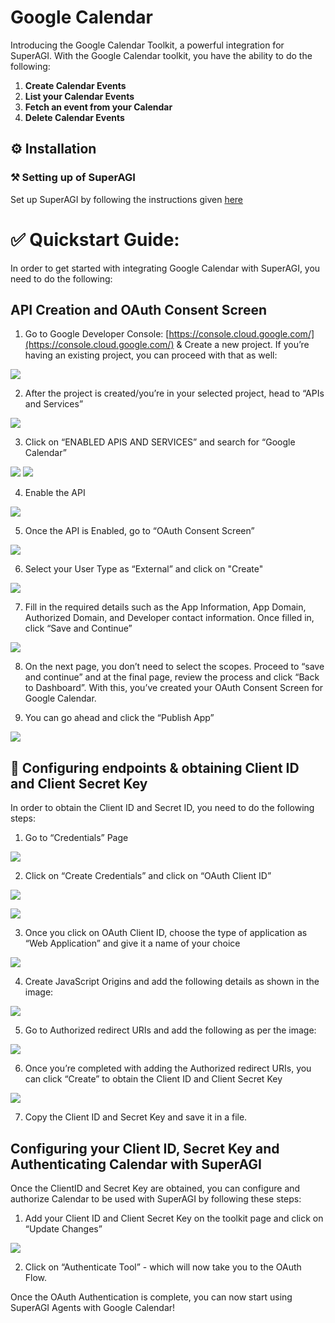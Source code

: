 # Google Calendar

Introducing the Google Calendar Toolkit, a powerful integration for SuperAGI. With the Google Calendar toolkit, you have the ability to do the following:

1. **Create Calendar Events**
2. **List your Calendar Events**
3. **Fetch an event from your Calendar**
4. **Delete Calendar Events**

## ⚙️ Installation

### ⚒️ Setting up of SuperAGI

Set up SuperAGI by following the instructions given [here](https://github.com/TransformerOptimus/SuperAGI/blob/main/README.MD)

# ✅ Quickstart Guide:

In order to get started with integrating Google Calendar with SuperAGI, you need to do the following:

## API Creation and OAuth Consent Screen

1. Go to Google Developer Console:
[https://console.cloud.google.com/](https://console.cloud.google.com/) & Create a new project. If you’re having an existing project, you can proceed with that as well:

![](https://github.com/Phoenix2809/SuperAGI/assets/133874957/c486b2db-6cc5-46a9-8c74-59138a9ea95b)

2. After the project is created/you’re in your selected project, head to “APIs and Services”

![](https://github.com/Phoenix2809/SuperAGI/assets/92881074/968160d6-d5bb-4e1e-9141-d993c9b5bd7c)



3. Click on “ENABLED APIS AND SERVICES” and search for “Google Calendar”

![](https://github.com/Phoenix2809/SuperAGI/assets/92881074/16aa1139-9f38-4938-a094-9a9ce95e721a)
![](https://github.com/Phoenix2809/SuperAGI/assets/92881074/bb564362-a105-4ef0-ab1c-827822550621)

4. Enable the API
   
![](https://github.com/Phoenix2809/SuperAGI/assets/92881074/4877001f-0ce6-4f6a-9b92-873739c0b9df)

5. Once the API is Enabled, go to “OAuth Consent Screen” 

![](https://github.com/Phoenix2809/SuperAGI/assets/92881074/7195b562-9805-44e8-9e9d-2cea216b1447)

6. Select your User Type as “External” and click on "Create"

![](https://github.com/Phoenix2809/SuperAGI/assets/92881074/43eb7e77-5292-4564-874b-0dea2b183c21)

7. Fill in the required details such as the App Information, App Domain, Authorized Domain, and Developer contact information. Once filled in, click “Save and Continue” 

![](https://github.com/Phoenix2809/SuperAGI/assets/92881074/6ce9238e-d951-4fb0-bcc9-3bf054c26b95)

8. On the next page, you don’t need to select the scopes. Proceed to “save and continue” and at the final page, review the process and click “Back to Dashboard”.  With this, you’ve created your OAuth Consent Screen for Google Calendar.
   
9. You can go ahead and click the “Publish App” 

![](https://github.com/Phoenix2809/SuperAGI/assets/92881074/9e540069-387e-407f-a4e2-bcd0ca0070aa)

## 🔧 Configuring endpoints & obtaining Client ID and Client Secret Key

In order to obtain the Client ID and Secret ID, you need to do the following steps: 

1. Go to “Credentials” Page

![](https://github.com/Phoenix2809/SuperAGI/assets/92881074/f55aef35-df11-4f35-896a-bb9a0165a537)

2. Click on “Create Credentials” and click on “OAuth Client ID”

![](https://github.com/Phoenix2809/SuperAGI/assets/92881074/cf2959a4-ae79-418d-ba95-09bb7cbb1b49)

![](https://github.com/Phoenix2809/SuperAGI/assets/133874957/84baecb6-c68c-4e10-8efb-430a2965db44)

3. Once you click on OAuth Client ID, choose the type of application as “Web Application” and give it a name of your choice

![](https://github.com/Phoenix2809/SuperAGI/assets/133874957/5f1d83bd-f28a-4969-8e75-59582cf42a5b)

4. Create JavaScript Origins and add the following details as shown in the image: 

![](https://github.com/Phoenix2809/SuperAGI/assets/92881074/439b4398-bb20-4dc0-b622-bb36517ecb9b)


5. Go to Authorized redirect URIs and add the following as per the image: 

![](https://github.com/Phoenix2809/SuperAGI/assets/92881074/f274c547-cb71-4377-807b-633fe708bea4)

6. Once you’re completed with adding the Authorized redirect URIs, you can click “Create” to obtain the Client ID and Client Secret Key

![](https://github.com/Phoenix2809/SuperAGI/assets/92881074/17ef51d9-2e6c-4f4a-a50e-2536f6847225)

7. Copy the Client ID and Secret Key and save it in a file. 

## Configuring your Client ID, Secret Key and Authenticating Calendar with SuperAGI

Once the ClientID and Secret Key are obtained, you can configure and authorize Calendar to be used with SuperAGI by following these steps: 

1. Add your Client ID and Client Secret Key on the toolkit page and click on “Update Changes”

![](https://github.com/Phoenix2809/SuperAGI/assets/92881074/c3c44790-5e89-4191-9dcd-230e7ad711b8)

2. Click on “Authenticate Tool” - which will now take you to the OAuth Flow. 

Once the OAuth Authentication is complete, you can now start using SuperAGI Agents with Google Calendar!
